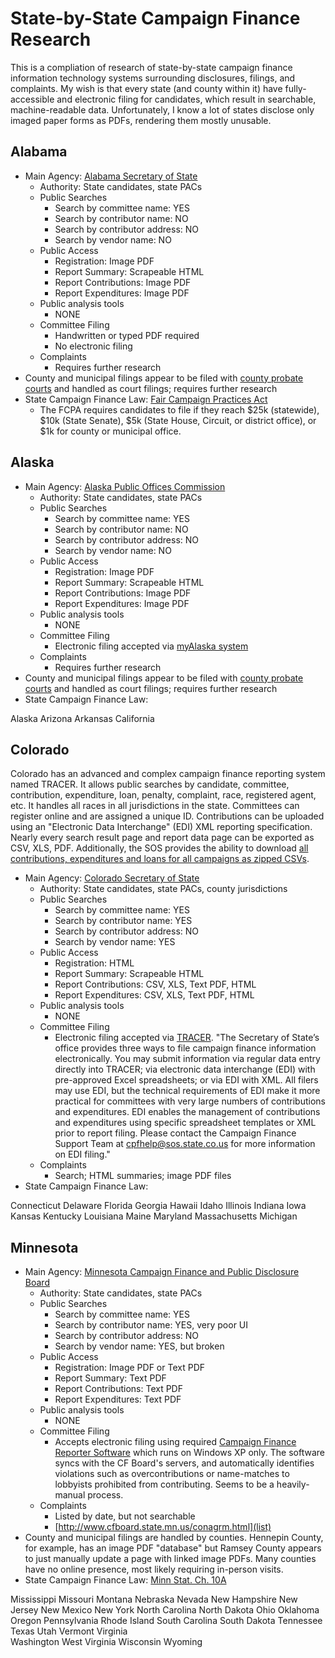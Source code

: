 # State-by-State Campaign Finance Research

This is a compliation of research of state-by-state campaign finance information technology systems surrounding disclosures, filings, and complaints.  My wish is that every state (and county within it) have fully-accessible and electronic filing for candidates, which result in searchable, machine-readable data.  Unfortunately, I know a lot of states disclose only imaged paper forms as PDFs, rendering them mostly unusable.

## Alabama
* Main Agency: [Alabama Secretary of State](http://www.sos.alabama.gov/vb/inquiry/inquiry.aspx?area=Campaign%20Finance)
    * Authority: State candidates, state PACs
    * Public Searches
        * Search by committee name: YES
        * Search by contributor name: NO
        * Search by contributor address: NO
        * Search by vendor name: NO
    * Public Access
        * Registration: Image PDF
        * Report Summary: Scrapeable HTML
        * Report Contributions: Image PDF
        * Report Expenditures: Image PDF
    * Public analysis tools
        * NONE
    * Committee Filing
        * Handwritten or typed PDF required
        * No electronic filing
    * Complaints
        * Requires further research
* County and municipal filings appear to be filed with [county probate courts](http://blog.al.com/spotnews/2011/08/birmingham_mayor_william_bell_26.html) and handled as court filings; requires further research
* State Campaign Finance Law: [Fair Campaign Practices Act](http://www.sos.state.al.us/elections/FCPAInformation.aspx)
    * The FCPA requires candidates to file if they reach $25k (statewide), $10k (State Senate), $5k (State House, Circuit, or district office), or $1k for county or municipal office.

## Alaska
* Main Agency: [Alaska Public Offices Commission](http://doa.alaska.gov/apoc/home.html)
    * Authority: State candidates, state PACs
    * Public Searches
        * Search by committee name: YES
        * Search by contributor name: NO
        * Search by contributor address: NO
        * Search by vendor name: NO
    * Public Access
        * Registration: Image PDF
        * Report Summary: Scrapeable HTML
        * Report Contributions: Image PDF
        * Report Expenditures: Image PDF
    * Public analysis tools
        * NONE
    * Committee Filing
        * Electronic filing accepted via [myAlaska system](http://doa.alaska.gov/apoc/FilingFDonline.html)
    * Complaints
        * Requires further research
* County and municipal filings appear to be filed with [county probate courts](http://blog.al.com/spotnews/2011/08/birmingham_mayor_william_bell_26.html) and handled as court filings; requires further research
* State Campaign Finance Law: 







Alaska
Arizona
Arkansas
California
## Colorado
Colorado has an advanced and complex campaign finance reporting system named TRACER. It allows public searches by candidate, committee, contribution, expenditure, loan, penalty, complaint, race, registered agent, etc. It handles all races in all jurisdictions in the state. Committees can register online and are assigned a unique ID. Contributions can be uploaded using an "Electronic Data Interchange" (EDI) XML reporting specification. Nearly every search result page and report data page can be exported as CSV, XLS, PDF. Additionally, the SOS provides the ability to download [all contributions, expenditures and loans for all campaigns as zipped CSVs](http://tracer.sos.colorado.gov/PublicSite/DataDownload.aspx?CSRT=5610696337510576946).

* Main Agency: [Colorado Secretary of State](http://tracer.sos.colorado.gov/PublicSite/homepage.aspx)
    * Authority: State candidates, state PACs, county jurisdictions
    * Public Searches
        * Search by committee name: YES
        * Search by contributor name: YES
        * Search by contributor address: NO
        * Search by vendor name: YES
    * Public Access
        * Registration: HTML
        * Report Summary: Scrapeable HTML
        * Report Contributions: CSV, XLS, Text PDF, HTML
        * Report Expenditures: CSV, XLS, Text PDF, HTML
    * Public analysis tools
        * NONE
    * Committee Filing
        * Electronic filing accepted via [TRACER](http://tracer.sos.colorado.gov/). "The Secretary of State’s office provides three ways to file campaign finance information electronically. You may submit information via regular data entry directly into TRACER; via electronic data interchange (EDI) with pre-approved Excel spreadsheets; or via EDI with XML. All filers may use EDI, but the technical requirements of EDI make it more practical for committees with very large numbers of contributions and expenditures. EDI enables the management of contributions and expenditures using specific spreadsheet templates or XML prior to report filing. Please contact the Campaign Finance Support Team at cpfhelp@sos.state.co.us for more information on EDI filing."
    * Complaints
        * Search; HTML summaries; image PDF files
* State Campaign Finance Law: 



Connecticut
Delaware
Florida
Georgia
Hawaii
Idaho
Illinois
Indiana
Iowa
Kansas
Kentucky
Louisiana
Maine
Maryland
Massachusetts
Michigan


## Minnesota
* Main Agency: [Minnesota Campaign Finance and Public Disclosure Board](http://www.cfboard.state.mn.us/)
    * Authority: State candidates, state PACs
    * Public Searches
        * Search by committee name: YES
        * Search by contributor name: YES, very poor UI
        * Search by contributor address: NO
        * Search by vendor name: YES, but broken
    * Public Access
        * Registration: Image PDF or Text PDF
        * Report Summary: Text PDF
        * Report Contributions: Text PDF
        * Report Expenditures: Text PDF
    * Public analysis tools
        * NONE
    * Committee Filing
        * Accepts electronic filing using required [Campaign Finance Reporter Software](http://www.cfboard.state.mn.us/software/index.html) which runs on Windows XP only. The software syncs with the CF Board's servers, and automatically identifies violations such as overcontributions or name-matches to lobbyists prohibited from contributing. Seems to be a heavily-manual process.
    * Complaints
        * Listed by date, but not searchable
        * [http://www.cfboard.state.mn.us/conagrm.html](list)
* County and municipal filings are handled by counties. Hennepin County, for example, has an image PDF "database" but Ramsey County appears to just manually update a page with linked image PDFs. Many counties have no online presence, most likely requiring in-person visits.
* State Campaign Finance Law: [Minn Stat. Ch. 10A](https://www.revisor.mn.gov/statutes/?id=10A)

Mississippi
Missouri
Montana
Nebraska
Nevada
New Hampshire
New Jersey
New Mexico
New York
North Carolina
North Dakota
Ohio
Oklahoma
Oregon
Pennsylvania
Rhode Island
South Carolina
South Dakota
Tennessee
Texas
Utah
Vermont
Virginia  
Washington
West Virginia
Wisconsin
Wyoming

